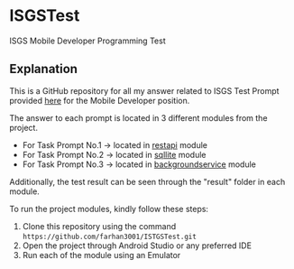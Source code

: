 # ISGSTest
 ISGS Mobile Developer Programming Test

## Explanation

This is a GitHub repository for all my answer related to ISGS Test Prompt provided [here](https://docs.google.com/document/d/1qH3J3uGZxsSrRQsTMQC9_mDLEn0AAMvV/edit?usp=sharing&ouid=110237131351742874102&rtpof=true&sd=true) for the Mobile Developer position.

The answer to each prompt is located in 3 different modules from the project.
- For Task Prompt No.1 -> located in [restapi](https://github.com/farhan3001/ISTGSTest/tree/main/restapi) module
- For Task Prompt No.2 -> located in [sqllite](https://github.com/farhan3001/ISTGSTest/tree/main/sqllite) module
- For Task Prompt No.3 -> located in [backgroundservice](https://github.com/farhan3001/ISTGSTest/tree/main/backgroundservice) module

Additionally, the test result can be seen through the "result" folder in each module.

To run the project modules, kindly follow these steps:
1. Clone this repository using the command `https://github.com/farhan3001/ISTGSTest.git`
2. Open the project through Android Studio or any preferred IDE
3. Run each of the module using an Emulator  
